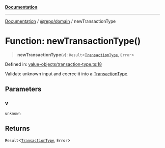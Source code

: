[**Documentation**](../../../README.md)

***

[Documentation](../../../README.md) / [@repo/domain](../README.md) / newTransactionType

# Function: newTransactionType()

> **newTransactionType**(`v`): `Result`\<[`TransactionType`](../type-aliases/TransactionType.md), `Error`\>

Defined in: [value-objects/transaction-type.ts:18](https://github.com/o3osatoshi/experiment/blob/67ff251451cab829206391b718d971ec20ce4dfb/packages/domain/src/value-objects/transaction-type.ts#L18)

Validate unknown input and coerce it into a [TransactionType](../type-aliases/TransactionType.md).

## Parameters

### v

`unknown`

## Returns

`Result`\<[`TransactionType`](../type-aliases/TransactionType.md), `Error`\>
